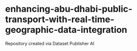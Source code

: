 # enhancing-abu-dhabi-public-transport-with-real-time-geographic-data-integration
Repository created via Dataset Publisher AI
